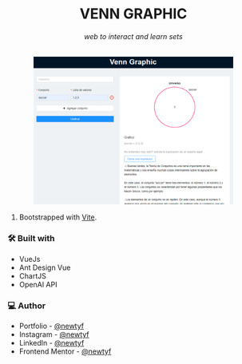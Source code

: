 <h1 align="center"><b>VENN GRAPHIC</b></h1>
<h6 align="center">web to interact and learn sets</h6>

<div align="center"><img src="public/web.png" alt="web-image" width="400" /></div>

<!-- <p align="center">Live Site <a href="https://newtpomofocus.netlify.app">Here</a>.</p> -->

1. Bootstrapped with [Vite](https://vitejs.dev/).

### 🛠 Built with

- VueJs
- Ant Design Vue
- ChartJS
- OpenAI API

### 💻 Author

- Portfolio - [@newtyf](https://newtyf.com/)
- Instagram - [@newtyf](https://www.instagram.com/newt_yf/)
- LinkedIn - [@newtyf](https://www.linkedin.com/in/axel-mu%C3%B1oz/)
- Frontend Mentor - [@newtyf](https://www.frontendmentor.io/profile/TREz-bits)

